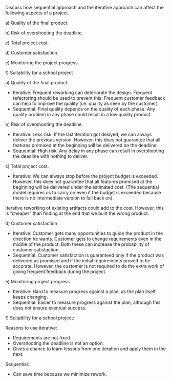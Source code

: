 <panel header="Q: Sequential vs iterative approach :two:">
<question has-input="true">

Discuss how sequential approach and the iterative approach can affect the following aspects of a project.

a) Quality of the final product.

b) Risk of overshooting the deadline.

c) Total project cost.

d) Customer satisfaction.

e) Monitoring the project progress.

f) Suitability for a school project

<div slot="answer">

a) Quality of the final product:

* Iterative: Frequent reworking can deteriorate the design. Frequent refactoring should be used to prevent this. Frequent customer feedback can help to improve the quality (i.e. quality as seen by the customer).
*	Sequential: Final quality depends on the quality of each phase. Any quality problem in any phase could result in a low quality product.

b) Risk of overshooting the deadline.

* Iterative: Less risk. If the last iteration got delayed, we can always deliver the previous version. However, this does not guarantee that all features promised at the beginning will be delivered on the deadline.
* Sequential: High risk. Any delay in any phase can result in overshooting the deadline with nothing to deliver.

c) Total project cost.

* Iterative:  We can always stop before the project budget is exceeded. However, this does not guarantee that all features promised at the beginning will be delivered under the estimated cost. (The sequential model requires us to carry on even if the budget is exceeded because there is no intermediate version to fall back on).

Iterative reworking of existing artifacts could add to the cost. However, this is “cheaper” than finding at the end that we built the wrong product.

d) Customer satisfaction

* Iterative: Customer gets many opportunities to guide the product in the direction he wants. Customer gets to change requirements even in the middle of the product.  Both these can increase the probability of customer satisfaction.
* Sequential: Customer satisfaction is guaranteed only if the product was delivered as promised and if the initial requirements proved to be accurate. However, the customer is not required to do the extra work of giving frequent feedback during the project.

e) Monitoring project progress

* Iterative: Hard to measure progress against a plan, as the plan itself keeps changing.
* Sequential: Easier to measure progress against the plan, although this does not ensure eventual success.

f) Suitability for a school project:

Reasons to use iterative:

* Requirements are not fixed.
* Overshooting the deadline is not an option.
* Gives a chance to learn lessons from one iteration and apply them in the next.

Sequential:

* Can save time because we minimize rework.

</div>
</question>
</panel>
